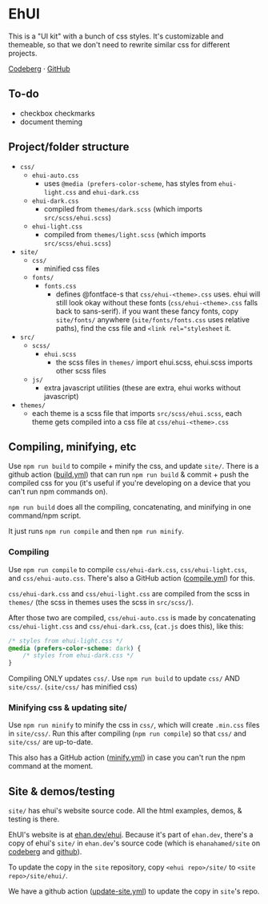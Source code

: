 # EhUI

This is a "UI kit" with a bunch of css styles. It's customizable and themeable, so that we don't need to rewrite similar css for different projects.

[Codeberg](https://codeberg.org/ehanahamed/ehui) · [GitHub](https://github.com/ehanahamed/ehui)

## To-do
- checkbox checkmarks
- document theming

## Project/folder structure

- `css/`
    - `ehui-auto.css` 
        - uses `@media (prefers-color-scheme`, has styles from `ehui-light.css` and `ehui-dark.css`
    - `ehui-dark.css`
        - compiled from `themes/dark.scss` (which imports `src/scss/ehui.scss`)
    - `ehui-light.css`
        - compiled from `themes/light.scss` (which imports `src/scss/ehui.scss`)
- `site/`
    - `css/`
        - minified css files
    - `fonts/`
        - `fonts.css`
            - defines @fontface-s that `css/ehui-<theme>.css` uses. ehui will still look okay without these fonts (`css/ehui-<theme>.css` falls back to sans-serif). if you want these fancy fonts, copy `site/fonts/` anywhere (`site/fonts/fonts.css` uses relative paths), find the css file and `<link rel="stylesheet` it.
- `src/`
    - `scss/`
        - `ehui.scss`
            - the scss files in `themes/` import ehui.scss, ehui.scss imports other scss files
    - `js/`
        - extra javascript utilities (these are extra, ehui works without javascript)
- `themes/`
    - each theme is a scss file that imports `src/scss/ehui.scss`, each theme gets compiled into a css file at `css/ehui-<theme>.css`

## Compiling, minifying, etc

Use `npm run build` to compile + minify the css, and update `site/`. There is a github action ([build.yml](.github/workflows/build.yml)) that can run `npm run build` & commit + push the compiled css for you (it's useful if you're developing on a device that you can't run npm commands on).

`npm run build` does all the compiling, concatenating, and minifying in one command/npm script.

It just runs `npm run compile` and then `npm run minify`.

### Compiling

Use `npm run compile` to compile `css/ehui-dark.css`, `css/ehui-light.css`, and `css/ehui-auto.css`. There's also a GitHub action ([compile.yml](.github/workflows/compile.yml)) for this.

`css/ehui-dark.css` and `css/ehui-light.css` are compiled from the scss in `themes/` (the scss in themes uses the scss in `src/scss/`).

After those two are compiled, `css/ehui-auto.css` is made by concatenating `css/ehui-light.css` and `css/ehui-dark.css`, (`cat.js` does this), like this:
```css
/* styles from ehui-light.css */
@media (prefers-color-scheme: dark) {
    /* styles from ehui-dark.css */
}
```

Compiling ONLY updates `css/`. Use `npm run build` to update `css/` AND `site/css/`. (`site/css/` has minified css)

### Minifying css & updating site/

Use `npm run minify` to minify the css in `css/`, which will create `.min.css` files in `site/css/`. Run this after compiling (`npm run compile`) so that `css/` and `site/css/` are up-to-date.

This also has a GitHub action ([minify.yml](.github/workflows/minify.yml)) in case you can't run the npm command at the moment.

## Site & demos/testing

`site/` has ehui's website source code. All the html examples, demos, & testing is there.

EhUI's website is at [ehan.dev/ehui](https://ehan.dev/ehui). Because it's part of `ehan.dev`, there's a copy of ehui's `site/` in `ehan.dev`'s source code (which is `ehanahamed/site` on [codeberg](https://codeberg.org/ehanahamed/site) and [github](https://github.com/ehanahamed/site)).

To update the copy in the `site` repository, copy `<ehui repo>/site/` to `<site repo>/site/ehui/`.

We have a github action ([update-site.yml](.github/workflows/update-site.yml)) to update the copy in `site`'s repo.
